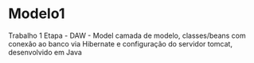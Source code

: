 # Modelo1
Trabalho 1 Etapa - DAW - Model camada de modelo, classes/beans com conexão ao banco via Hibernate e configuração do servidor tomcat, desenvolvido em Java
